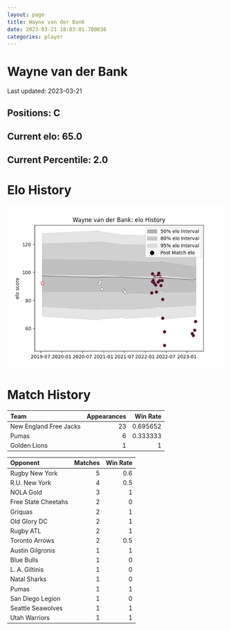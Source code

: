 ```yaml
---  
layout: page  
title: Wayne van der Bank  
date: 2023-03-21 18:03:01.700036  
categories: player  
---
```

# Wayne van der Bank


Last updated: 2023-03-21
## Positions: C

## Current elo: 65.0

## Current Percentile: 2.0

# Elo History


![elo history](history_WaynevanderBank.png)
# Match History


| Team                   |   Appearances |   Win Rate |
|:-----------------------|--------------:|-----------:|
| New England Free Jacks |            23 |   0.695652 |
| Pumas                  |             6 |   0.333333 |
| Golden Lions           |             1 |   1        |

| Opponent            |   Matches |   Win Rate |
|:--------------------|----------:|-----------:|
| Rugby New York      |         5 |        0.6 |
| R.U. New York       |         4 |        0.5 |
| NOLA Gold           |         3 |        1   |
| Free State Cheetahs |         2 |        0   |
| Griquas             |         2 |        1   |
| Old Glory DC        |         2 |        1   |
| Rugby ATL           |         2 |        1   |
| Toronto Arrows      |         2 |        0.5 |
| Austin Gilgronis    |         1 |        1   |
| Blue Bulls          |         1 |        0   |
| L. A. Giltinis      |         1 |        0   |
| Natal Sharks        |         1 |        0   |
| Pumas               |         1 |        1   |
| San Diego Legion    |         1 |        0   |
| Seattle Seawolves   |         1 |        1   |
| Utah Warriors       |         1 |        1   |